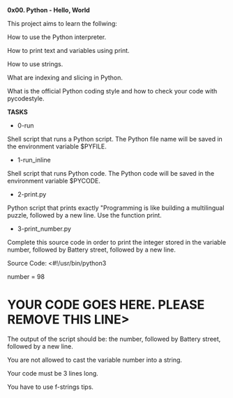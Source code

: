 **0x00. Python - Hello, World**

This project aims to learn the follwing:

How to use the Python interpreter.

How to print text and variables using print.

How to use strings.

What are indexing and slicing in Python.

What is the official Python coding style and how to check your code with pycodestyle.

**TASKS**

* 0-run

Shell script that runs a Python script. The Python file name will be saved in the environment variable $PYFILE.

* 1-run_inline

Shell script that runs Python code. The Python code will be saved in the environment variable $PYCODE.

* 2-print.py

Python script that prints exactly "Programming is like building a multilingual puzzle, followed by a new line. Use the function print.

* 3-print_number.py

Complete this source code in order to print the integer stored in the variable number, followed by Battery street, followed by a new line.

Source Code: <#!/usr/bin/python3

number = 98

# YOUR CODE GOES HERE. PLEASE REMOVE THIS LINE>

The output of the script should be: the number, followed by Battery street, followed by a new line.

You are not allowed to cast the variable number into a string.

Your code must be 3 lines long.

You have to use f-strings tips.
